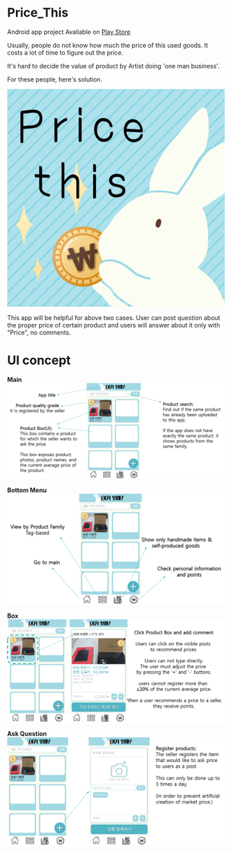 # Price_This
Android app project
Avaliable on [Play Store](https://play.google.com/store/apps/details?id=com.MarchenGraffiti.price_this.price_this)

Usually, people do not know how much the price of this used goods.
It costs a lot of time to figure out the price.

It's hard to decide the value of product by Artist doing 'one man business'.

For these people, here's solution.

![logo](./documents/Concept_image/logo.png)

This app will be helpful for above two cases.
User can post question about the proper price of certain product and users will answer about it only with "Price", no comments.


# UI concept
**Main** 
![main_comment](./documents/Concept_image/comment/main_comment.png)

**Bottom Menu**
![bottomMenu_comment](./documents/Concept_image/comment/bottomMenu_comment.png)

**Box** 
![box_comment](./documents/Concept_image/comment/box_comment.png)

**Ask Question**
![post_comment](./documents/Concept_image/comment/post_comment.png)
